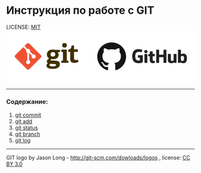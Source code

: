 # Инструкция по работе с GIT

LICENSE: [MIT](./license.md)
![git-logo](./logo.png)

--------------------
### Содержание:
1. [git commit](./commit.md)
2. [git add](./add.md/)
3. [git status](./status.md)
4. [git branch](./branch.md)
5. [git log](./log.md)

---------------------
GIT logo by Jason Long - http://git-scm.com/dowloads/logos , license: [CC BY 3.0][def]

[def]: https://creativecommons.org/licenses/by/3.0/